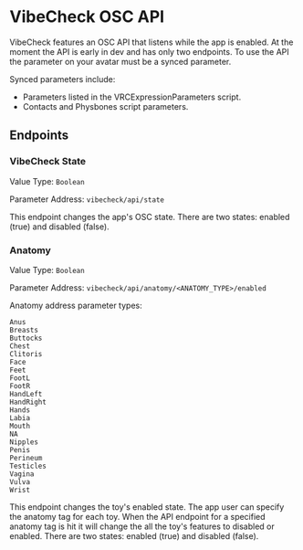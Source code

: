 # VibeCheck OSC API

VibeCheck features an OSC API that listens while the app is enabled. At the moment the API is early in dev and has only two endpoints.
To use the API the parameter on your avatar must be a synced parameter.

Synced parameters include:
- Parameters listed in the VRCExpressionParameters script.
- Contacts and Physbones script parameters.

## Endpoints

### VibeCheck State

Value Type: `Boolean`

Parameter Address:
`vibecheck/api/state`

This endpoint changes the app's OSC state. There are two states: enabled (true) and disabled (false).

### Anatomy

Value Type: `Boolean`

Parameter Address:
`vibecheck/api/anatomy/<ANATOMY_TYPE>/enabled`

Anatomy address parameter types:
```
Anus
Breasts
Buttocks 
Chest
Clitoris 
Face
Feet
FootL
FootR
HandLeft 
HandRight
Hands
Labia
Mouth
NA
Nipples
Penis
Perineum 
Testicles
Vagina
Vulva
Wrist
```

This endpoint changes the toy's enabled state. The app user can specify the anatomy tag for each toy. When the API endpoint for a specified anatomy tag is hit it will change the all the toy's features to disabled or enabled. There are two states: enabled (true) and disabled (false).
